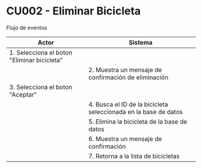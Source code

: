 # CU002 - Eliminar Bicicleta

Flujo de eventos 

| Actor | Sistema |
|-------|---------|
|1. Selecciona el boton "Eliminar bicicleta"|
||2. Muestra un mensaje de confirmación de eliminación|
|3. Selecciona el boton "Aceptar"|
||4. Busca el ID de la bicicleta seleccionada en la base de datos|
||5. Elimina la bicicleta de la base de datos|
||6. Muestra un mensaje de confirmación|
||7. Retorna a la lista de bicicletas|
